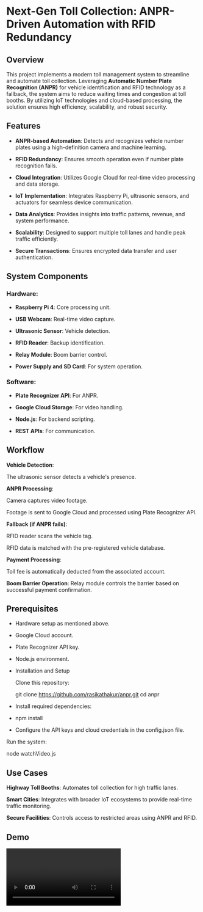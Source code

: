 # Next-Gen Toll Collection: ANPR-Driven Automation with RFID Redundancy

## Overview

This project implements a modern toll management system to streamline and automate toll collection. Leveraging **Automatic Number Plate Recognition (ANPR)** for vehicle identification and RFID technology as a fallback, the system aims to reduce waiting times and congestion at toll booths. By utilizing IoT technologies and cloud-based processing, the solution ensures high efficiency, scalability, and robust security.

## Features

- **ANPR-based Automation**: Detects and recognizes vehicle number plates using a high-definition camera and machine learning.

- **RFID Redundancy**: Ensures smooth operation even if number plate recognition fails.

- **Cloud Integration**: Utilizes Google Cloud for real-time video processing and data storage.

- **IoT Implementation**: Integrates Raspberry Pi, ultrasonic sensors, and actuators for seamless device communication.

- **Data Analytics**: Provides insights into traffic patterns, revenue, and system performance.

- **Scalability**: Designed to support multiple toll lanes and handle peak traffic efficiently.

- **Secure Transactions**: Ensures encrypted data transfer and user authentication.

## System Components

### Hardware:

- **Raspberry Pi 4**: Core processing unit.

- **USB Webcam**: Real-time video capture.

- **Ultrasonic Sensor**: Vehicle detection.

- **RFID Reader**: Backup identification.

- **Relay Module**: Boom barrier control.

- **Power Supply and SD Card**: For system operation.

### Software:

- **Plate Recognizer API**: For ANPR.

- **Google Cloud Storage**: For video handling.

- **Node.js**: For backend scripting.

- **REST APIs**: For communication.

## Workflow

**Vehicle Detection**: 

The ultrasonic sensor detects a vehicle's presence.

**ANPR Processing**:

Camera captures video footage.

Footage is sent to Google Cloud and processed using Plate Recognizer API.

**Fallback (if ANPR fails)**:

RFID reader scans the vehicle tag.

RFID data is matched with the pre-registered vehicle database.

**Payment Processing**: 

Toll fee is automatically deducted from the associated account.

**Boom Barrier Operation**: Relay module controls the barrier based on successful payment confirmation.


## Prerequisites

- Hardware setup as mentioned above.

- Google Cloud account.

- Plate Recognizer API key.

- Node.js environment.

- Installation and Setup

   Clone this repository:

    git clone https://github.com/rasikathakur/anpr.git
    cd anpr

- Install required dependencies:

- npm install

- Configure the API keys and cloud credentials in the config.json file.

Run the system:

node watchVideo.js

## Use Cases

**Highway Toll Booths**: Automates toll collection for high traffic lanes.

**Smart Cities**: Integrates with broader IoT ecosystems to provide real-time traffic monitoring.

**Secure Facilities**: Controls access to restricted areas using ANPR and RFID.

## Demo

![Demo](images/demo.mp4)
